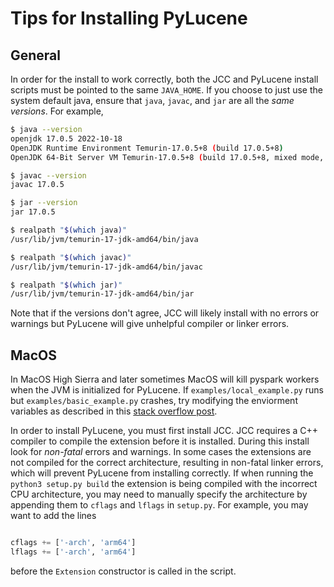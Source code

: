 # Tips for Installing PyLucene

## General

In order for the install to work correctly, both the JCC and PyLucene install scripts must be pointed to the 
same `JAVA_HOME`. If you choose to just use the system default java, ensure that `java`, `javac`, and `jar` are all the 
*same versions*. For example,

```bash 
$ java --version
openjdk 17.0.5 2022-10-18
OpenJDK Runtime Environment Temurin-17.0.5+8 (build 17.0.5+8)
OpenJDK 64-Bit Server VM Temurin-17.0.5+8 (build 17.0.5+8, mixed mode, sharing)

$ javac --version
javac 17.0.5

$ jar --version
jar 17.0.5

$ realpath "$(which java)"
/usr/lib/jvm/temurin-17-jdk-amd64/bin/java

$ realpath "$(which javac)"
/usr/lib/jvm/temurin-17-jdk-amd64/bin/javac

$ realpath "$(which jar)"
/usr/lib/jvm/temurin-17-jdk-amd64/bin/jar

```

Note that if the versions don't agree, JCC will likely install with no errors or warnings but PyLucene will
give unhelpful compiler or linker errors.


## MacOS

In MacOS High Sierra and later sometimes MacOS will kill pyspark workers when the JVM is initialized for PyLucene. If 
`examples/local_example.py` runs but `examples/basic_example.py` crashes, try modifying the enviorment variables 
as described in this [stack overflow post](https://stackoverflow.com/questions/50168647/multiprocessing-causes-python-to-crash-and-gives-an-error-may-have-been-in-progr).


In order to install PyLucene, you must first install JCC. JCC requires 
a C++ compiler to compile the extension before it is installed. During this
install look for *non-fatal* errors and warnings. In some cases the extensions are 
not compiled for the correct architecture, resulting in non-fatal linker errors, 
which will prevent PyLucene from installing correctly.
If when running the `python3 setup.py build` the extension is being compiled with the 
incorrect CPU architecture, you may need to manually specify the architecture by appending 
them to `cflags` and `lflags` in `setup.py`. For example, you may want to add the lines
```python

cflags += ['-arch', 'arm64']
lflags += ['-arch', 'arm64']
```

before the `Extension` constructor is called in the script.
